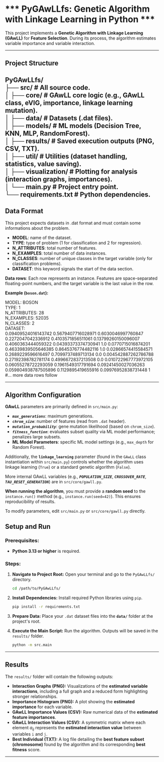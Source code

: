 # *** PyGAwLLfs: Genetic Algorithm with Linkage Learning in Python ***

This project implements a **Genetic Algorithm with Linkage Learning (GAwLL)** for **Feature Selection**. During its process, the algorithm estimates variable importance and variable interaction.

---

## **Project Structure**

PyGAwLLfs/  
├── src/                 # All source code.  
│   ├── core/            # GAwLL core logic (e.g., GAwLL class, eVIG, importance, linkage learning mutation).  
│   ├── data/            # Datasets (.dat files).  
│   ├── models/          # ML models (Decision Tree, KNN, MLP, RandomForest).  
│   ├── results/         # Saved execution outputs (PNG, CSV, TXT).  
│   ├── util/            # Utilities (dataset handling, statistics, value saving).  
│   ├── visualization/   # Plotting for analysis (interaction graphs, importances).  
│   └── main.py          # Project entry point.  
└── requirements.txt     # Python dependencies.  
---
## **Data Format**

This project expects datasets in .dat format and must contain some informations about the problem. 
* **MODEL**: name of the dataset. 
* **TYPE**: type of problem (1 for classification and 2 for regression).
* **N_ATTRIBUTES**: total number of features.
* **N_EXAMPLES**: total number of data instances.
* **N_CLASSES**: number of unique classes in the target variable (only for classification problems).
* **DATASET**: this keyword signals the start of the data section.

**Data rows**: Each row represents an instance. Features are space-separated floating-point numbers, and the target variable is the last value in the row.

**Example (`boson.dat`):**  

MODEL: BOSON  
TYPE: 1  
N_ATTRIBUTES: 28  
N_EXAMPLES: 52035  
N_CLASSES: 2  
DATASET:    
0.09409524016143742 0.5679407716028971 0.6030046997760847 0.2272047042336912 0.4103571856511061 0.13799260150096007 0.4060363444059322 0.04393373374730941 1.0 0.0770715016874201 0.46339839505646385 0.8645376774482116 1.0 0.02866574415584571 0.2689229596616497 0.7099737489713134 0.0 0.004542887262786788 0.27192398782781174 0.4996672837213508 0.0 0.010722967773972105 0.06055278722293059 0.1961549317791694 0.09241450027036263 0.059804938787505896 0.1129895419655916 0.09976952838731448 1  
#... more data rows follow

---

## **Algorithm Configuration**

**GAwLL** parameters are primarily defined in `src/main.py`:

* ***`max_generations`***: maximum generations.
* ***`chrom_size`***: number of features (read from `.dat` header).
* ***`mutation_probability`***: gene mutation likelihood (based on `chrom_size`).
* ***`fitness_function`***: evaluates subset quality via ML model performance; penalizes large subsets.
* **ML Model Parameters**: specific ML model settings (e.g., `max_depth` for Random Forest).

Additionally, the **`linkage_learning`** parameter (found in the `GAwLL` class instantiation within `src/main.py`) controls whether the algorithm uses linkage learning (`True`) or a standard genetic algorithm (`False`).

More internal GAwLL variables (e.g., ***`POPULATION_SIZE`***, ***`CROSSOVER_RATE`***, ***`TAU_RESET_GENERATION`***) are in `src/core/gawll.py`.

**When running the algorithm**, you must provide a **random seed** to the `instance.run()` method (e.g., `instance.run(seed=42)`). This ensures reproducibility of results.

To modify parameters, edit `src/main.py` or `src/core/gawll.py` directly.

## **Setup and Run**

### **Prerequisites:**
* **Python 3.13 or higher** is required.

### **Steps:**

1.  **Navigate to Project Root:**
    Open your terminal and go to the `PyGAwLLfs/` directory.
    ```bash
    cd /path/to/PyGAwLLfs/
    ```

2.  **Install Dependencies:**
    Install required Python libraries using `pip`.
    ```bash
    pip install -r requirements.txt
    ```

3.  **Prepare Data:**
    Place your `.dat` dataset files into the **`data/`** folder at the project's root.

4.  **Execute the Main Script:**
    Run the algorithm. Outputs will be saved in the `results/` folder.
    ```bash
    python -m src.main
    ```

---

## **Results**

The `results/` folder will contain the following outputs:

* **Interaction Graphs (PNG):** Visualizations of the **estimated variable interactions**, including a full graph and a reduced form highlighting stronger relationships.
* **Importance Histogram (PNG):** A plot showing the **estimated importance** for each variable.
* **GAwLL Importance Values (CSV):** Raw numerical data of the **estimated feature importances**.
* **GAwLL Interaction Values (CSV):** A symmetric matrix where each element $a_{ij}$ represents the **estimated interaction value** between variables `i` and `j`.
* **Best Individual (TXT):** A log file detailing the **best feature subset (chromosome)** found by the algorithm and its corresponding **best fitness** score.

---			 
